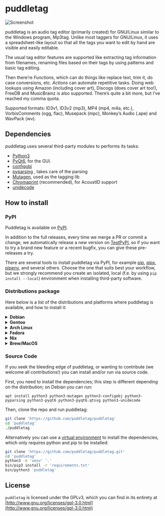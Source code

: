 # puddletag

![Screenshot](docs/_images/5.png)

puddletag is an audio tag editor (primarily created) for GNU/Linux similar to the Windows program, Mp3tag. Unlike most taggers for GNU/Linux, it uses a spreadsheet-like layout so that all the tags you want to edit by hand are visible and easily editable.

The usual tag editor features are supported like extracting tag information from filenames, renaming files based on their tags by using patterns and basic tag editing.

Then there’re _Functions_, which can do things like replace text, trim it, do case conversions, etc. _Actions_ can automate repetitive tasks. Doing web lookups using Amazon (including cover art), Discogs (does cover art too!), FreeDB and MusicBrainz is also supported. There’s quite a bit more, but I’ve reached my comma quota.

Supported formats: ID3v1, ID3v2 (mp3), MP4 (mp4, m4a, etc.), VorbisComments (ogg, flac), Musepack (mpc), Monkey’s Audio (.ape) and WavPack (wv).


## Dependencies

puddletag uses several third-party modules to performs its tasks:

- [Python3](https://www.python.org/)
- [PyQt6](https://pypi.org/project/PyQt6/), for the GUI.
- [configobj](https://pypi.org/project/configobj/)
- [pyparsing](https://pypi.org/project/pyparsing/) , takes care of the parsing
- [Mutagen](https://pypi.org/project/mutagen/), used as the tagging lib
- [Chromaprint](http://acoustid.org/chromaprint) (recommended), for AcoustID support
- [unidecode](https://pypi.org/project/Unidecode/)


## How to install

### PyPI

Puddletag is available on [PyPI](https://pypi.org/project/puddletag/).

In addition to the full releases, every time we merge a PR or commit a change, we automatically release a new version on [TestPyPI](https://test.pypi.org/project/puddletag/), so if you want to try a brand new feature or a recent bugfix, you can give these pre-releases a try.

There are several tools to install puddletag via PyPI, for example [pip](https://packaging.python.org/en/latest/tutorials/installing-packages/#installing-to-the-user-site), [pipx](https://pypa.github.io/pipx/installation/), [pipenv](https://pipenv.pypa.io/en/latest/), and several others. Choose the one that suits best your workflow, but we strongly recommend you create an isolated, local (f.e. by using `pip install --local`) environment when installing third-party software.

### Distributions package

Here below is a list of the distributions and platforms where puddletag is available, and how to install it:

<details>
<summary><b>Debian</b></summary>

`apt install puddletag`

Contact: @sandrotosi
</details>

<details>
<summary><b>Gentoo</b></summary>

1. overlay: https://github.com/istitov/stuff/
1. add overlay: `sudo layman -a stuff`
1. install: `sudo emerge -av puddletag`

Contact: @DolphinStKom
</details>

<details>
<summary><b>Arch Linux</b></summary>

puddletag is currently part of the [AUR](https://aur.archlinux.org/packages/puddletag/):

```
git clone https://aur.archlinux.org/puddletag.git
cd puddletag
makepkg -si
```

</details>

<details>
<summary><b>Fedora</b></summary>

Available since Fedora 32.

`dnf install puddletag`
</details>

<details>
<summary><b>Nix</b></summary>

Available for channels 24.05 and unstable

On NixOS:
```
nix-env -iA nixos.puddletag
```

On Non NixOS:
```
# without flakes:
nix-env -iA nixpkgs.puddletag
# with flakes:
nix profile install nixpkgs#puddletag
```

NixOS configuration:
Add the following Nix code to your NixOS Configuration, usually located in `/etc/nixos/configuration.nix`
```
  environment.systemPackages = [
    pkgs.puddletag
  ];
```

</details>

<details>
<summary><b>Brew/MacOS</b></summary>

_support needed, open an issue if interested in working on it_
</details>

### Source Code

If you seek the bleeding edge of puddletag, or wanting to contribute (we welcome all contributions!) you can install and/or run via source code.

First, you need to install the dependencies; this step is different depending on the distribution; on Debian you can run:

```
apt install python3 python3-mutagen python3-configobj python3-pyparsing python3-pyqt6 python3-pyqt6.qtsvg python3-unidecode
```

Then, clone the repo and run puddletag:

```sh
git clone 'https://github.com/puddletag/puddletag'
cd 'puddletag'
./puddletag
```

Alternatively you can use a [virtual environment](https://docs.python.org/3/library/venv.html) to install the dependencies, which only requires python and pip to be installed:
```sh
git clone 'https://github.com/puddletag/puddletag.git'
cd 'puddletag'
python3 -m 'venv' '.'
bin/pip3 install -r 'requirements.txt'
bin/python3 'puddletag'
```

## License

`puddletag` is licensed under the GPLv3, which you can find in its entirety at  [http://www.gnu.org/licenses/gpl-3.0.html](http://www.gnu.org/licenses/gpl-3.0.html)  
